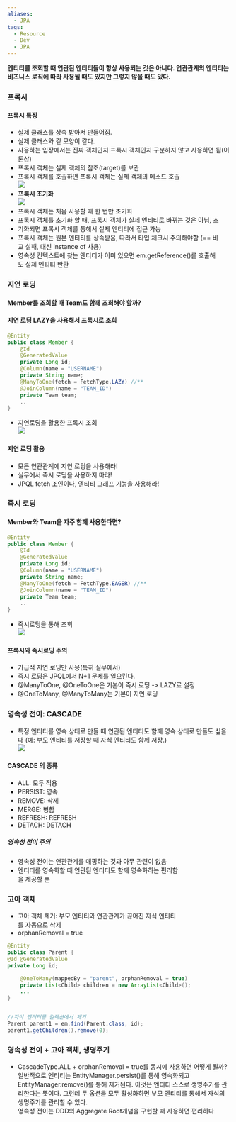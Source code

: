 ```yaml
---
aliases:
  - JPA
tags:
  - Resource
  - Dev
  - JPA
---
```


**엔티티를 조회할 때 연관된 엔티티들이 항상 사용되는 것은 아니다. 연관관계의 엔티티는 비즈니스 로직에 따라 사용될 때도 있지만 그렇지 않을 때도 있다.**
### 프록시
#### 프록시 특징
- 실제 클래스를 상속 받아서 만들어짐.
- 실제 클래스와 겉 모양이 같다.
- 사용하는 입장에서는 진짜 객체인지 프록시 객체인지 구분하지 않고 사용하면 됨(이론상)
- 프록시 객체는 실제 객체의 참조(target)를 보관
- 프록시 객체를 호출하면 프록시 객체는 실제 객체의 메소드 호출  
    ![](https://user-images.githubusercontent.com/66157892/148494907-e651c2c0-8e32-4ca2-9c4d-51424534f8ef.PNG)
- **프록시 초기화**  
    ![](https://user-images.githubusercontent.com/66157892/148494876-ba2a2a4f-97e6-4609-ab69-e2e561bd40f1.png)
- 프록시 객체는 처음 사용할 때 한 번만 초기화
- 프록시 객체를 초기화 할 때, 프록시 객체가 실제 엔티티로 바뀌는 것은 아님, 초
- 기화되면 프록시 객체를 통해서 실제 엔티티에 접근 가능
- 프록시 객체는 원본 엔티티를 상속받음, 따라서 타입 체크시 주의해야함 (== 비  
    교 실패, 대신 instance of 사용)
- 영속성 컨텍스트에 찾는 엔티티가 이미 있으면 em.getReference()를 호출해  
    도 실제 엔티티 반환

### 지연 로딩

#### Member를 조회할 때 Team도 함께 조회해야 할까?

#### 지연 로딩 LAZY을 사용해서 프록시로 조회

```JAVA
@Entity
public class Member {
    @Id
    @GeneratedValue
    private Long id;
    @Column(name = "USERNAME")
    private String name;
    @ManyToOne(fetch = FetchType.LAZY) //**
    @JoinColumn(name = "TEAM_ID")
    private Team team;
    ..
}
```

- 지연로딩을 활용한 프록시 조회  
    ![](https://user-images.githubusercontent.com/66157892/148495248-ff6a0aa6-e831-475d-8088-542d5baca7e4.PNG)

#### 지연 로딩 활용
- 모든 연관관계에 지연 로딩을 사용해라!
- 실무에서 즉시 로딩을 사용하지 마라!
- JPQL fetch 조인이나, 엔티티 그래프 기능을 사용해라!

### 즉시 로딩
#### Member와 Team을 자주 함께 사용한다면?

```java
@Entity
public class Member {
    @Id
    @GeneratedValue
    private Long id;
    @Column(name = "USERNAME")
    private String name;
    @ManyToOne(fetch = FetchType.EAGER) //**
    @JoinColumn(name = "TEAM_ID")
    private Team team;
    ..
}
```

- 즉시로딩을 통해 조회  
    ![](https://user-images.githubusercontent.com/66157892/148495471-9796bbed-3703-4504-920c-c8050fe2f2c5.PNG)

#### 프록시와 즉시로딩 주의
- 가급적 지연 로딩만 사용(특히 실무에서)
- 즉시 로딩은 JPQL에서 N+1 문제를 일으킨다.
- @ManyToOne, @OneToOne은 기본이 즉시 로딩 -> LAZY로 설정
- @OneToMany, @ManyToMany는 기본이 지연 로딩

### 영속성 전이: CASCADE
- 특정 엔티티를 영속 상태로 만들 때 연관된 엔티티도 함께 영속 상태로 만들도 싶을 때 (예: 부모 엔티티를 저장할 때 자식 엔티티도 함께 저장.)  
    ![](https://user-images.githubusercontent.com/66157892/148495894-4306eef3-1101-4358-ba22-142a9c63b903.PNG)

#### CASCADE 의 종류
- ALL: 모두 적용
- PERSIST: 영속
- REMOVE: 삭제
- MERGE: 병합
- REFRESH: REFRESH
- DETACH: DETACH

##### 영속성 전이 주의
- 영속성 전이는 연관관계를 매핑하는 것과 아무 관련이 없음
- 엔티티를 영속화할 때 연관된 엔티티도 함께 영속화하는 편리함  
    을 제공할 뿐

### 고아 객체
- 고아 객체 제거: 부모 엔티티와 연관관계가 끊어진 자식 엔티티  
    를 자동으로 삭제
- orphanRemoval = true  
    

```java
@Entity
public class Parent {
@Id @GeneratedValue
private Long id;

    @OneToMany(mappedBy = "parent", orphanRemoval = true)
    private List<Child> children = new ArrayList<Child>();
    ...
}


//자식 엔티티를 컬렉션에서 제거
Parent parent1 = em.find(Parent.class, id);
parent1.getChildren().remove(0);
```

### 영속성 전이 + 고아 객체, 생명주기
- CascadeType.ALL + orphanRemoval = true를 동시에 사용하면 어떻게 될까?  
    일반적으로 엔티티는 EntityManager.persist()를 통해 영속화되고 EntityManager.remove()를 통해 제거된다. 이것은 엔티티 스스로 생명주기를 관리한다는 뜻이다. 그런데 두 옵션을 모두 활성화하면 부모 엔티티를 통해서 자식의 생명주기를 관리할 수 있다.  
    영속성 전이는 DDD의 Aggregate Root개념을 구현할 때 사용하면 편리하다